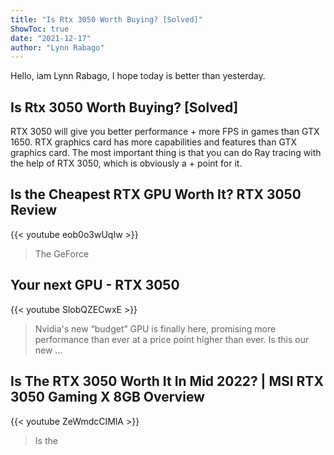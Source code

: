 ```yaml
---
title: "Is Rtx 3050 Worth Buying? [Solved]"
ShowToc: true 
date: "2021-12-17"
author: "Lynn Rabago" 
---
```


Hello, iam Lynn Rabago, I hope today is better than yesterday.
## Is Rtx 3050 Worth Buying? [Solved]
RTX 3050 will give you better performance + more FPS in games than GTX 1650. RTX graphics card has more capabilities and features than GTX graphics card. The most important thing is that you can do Ray tracing with the help of RTX 3050, which is obviously a + point for it.

## Is the Cheapest RTX GPU Worth It?  RTX 3050 Review
{{< youtube eob0o3wUqIw >}}
>The GeForce 

## Your next GPU - RTX 3050
{{< youtube SlobQZECwxE >}}
>Nvidia's new “budget” GPU is finally here, promising more performance than ever at a price point higher than ever. Is this our new ...

## Is The RTX 3050 Worth It In Mid 2022? | MSI RTX 3050 Gaming X 8GB Overview
{{< youtube ZeWmdcCIMlA >}}
>Is the 

